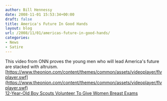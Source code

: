 ```yaml
---
author: Bill Hennessy
date: 2008-11-01 15:53:34+00:00
draft: false
title: America's Future In Good Hands
layout: blog
url: /2008/11/01/americas-future-in-good-hands/
categories:
- News
- Satire
---
```


This video from ONN proves the young men who will lead America's future are stacked with altruism.
[https://www.theonion.com/content/themes/common/assets/videoplayer/flvplayer.swf](https://www.theonion.com/content/themes/common/assets/videoplayer/flvplayer.swf)  
[12-Year-Old Boy Scouts Volunteer To Give Women Breast Exams](https://www.theonion.com/content/video/12_year_old_boy_scouts_volunteer?utm_source=embedded_video)

